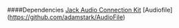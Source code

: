 ####Dependencies
[Jack Audio Connection Kit](https://jackaudio.org/)
[Audiofile] (https://github.com/adamstark/AudioFile)
